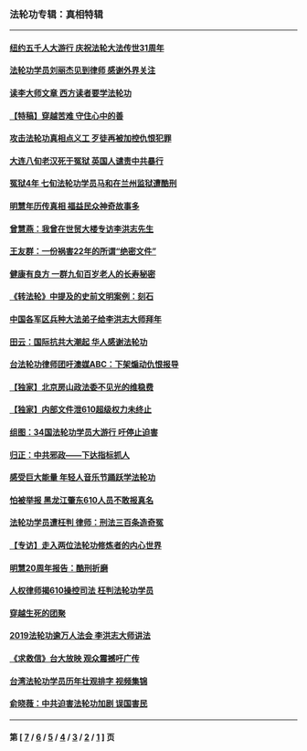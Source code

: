 ### 法轮功专辑：真相特辑
---
#### [纽约五千人大游行 庆祝法轮大法传世31周年](../../pages/nf4389/n13995110.md?09200430) 
#### [法轮功学员刘丽杰见到律师 感谢外界关注](../../pages/nf4389/n13927012.md?09200430) 
#### [读李大师文章 西方读者要学法轮功](../../pages/nf4389/n13925142.md?09200430) 
#### [【特稿】穿越苦难 守住心中的善](../../pages/nf4389/n13784979.md?09200430) 
#### [攻击法轮功真相点义工 歹徒再被加控仇恨犯罪](../../pages/nf4389/n13601019.md?09200430) 
#### [大连八旬老汉死于冤狱 英国人谴责中共暴行](../../pages/nf4389/n13480118.md?09200430) 
#### [冤狱4年 七旬法轮功学员马和在兰州监狱遭酷刑](../../pages/nf4389/n13304688.md?09200430) 
#### [明慧年历传真相 福益民众神奇故事多](../../pages/nf4389/n13294545.md?09200430) 
#### [曾慧燕：我曾在世贸大楼专访李洪志先生](../../pages/nf4389/n12898729.md?09200430) 
#### [王友群：一份祸害22年的所谓“绝密文件”](../../pages/nf4389/n12871750.md?09200430) 
#### [健康有良方 一群九旬百岁老人的长寿秘密](../../pages/nf4389/n12847475.md?09200430) 
#### [《转法轮》中提及的史前文明案例：刻石](../../pages/nf4389/n12758577.md?09200430) 
#### [中国各军区兵种大法弟子给李洪志大师拜年](../../pages/nf4389/n12750047.md?09200430) 
#### [田云：国际抗共大潮起 华人感谢法轮功](../../pages/nf4389/n12357708.md?09200430) 
#### [台法轮功律师团吁澳媒ABC：下架煽动仇恨报导](../../pages/nf4389/n12279917.md?09200430) 
#### [【独家】北京房山政法委不见光的维稳费](../../pages/nf4389/n12031979.md?09200430) 
#### [【独家】内部文件泄610超级权力未终止](../../pages/nf4389/n12023895.md?09200430) 
#### [组图：34国法轮功学员大游行 吁停止迫害](../../pages/nf4389/n11492658.md?09200430) 
#### [归正：中共邪政——下达指标抓人](../../pages/nf4389/n11474770.md?09200430) 
#### [感受巨大能量 年轻人音乐节踊跃学法轮功](../../pages/nf4389/n11441981.md?09200430) 
#### [怕被举报 黑龙江肇东610人员不敢报真名](../../pages/nf4389/n11436499.md?09200430) 
#### [法轮功学员遭枉判 律师：刑法三百条造奇冤](../../pages/nf4389/n11433943.md?09200430) 
#### [【专访】走入两位法轮功修炼者的内心世界](../../pages/nf4389/n11415623.md?09200430) 
#### [明慧20周年报告：酷刑折磨](../../pages/nf4389/n11387954.md?09200430) 
#### [人权律师揭610操控司法 枉判法轮功学员](../../pages/nf4389/n11313370.md?09200430) 
#### [穿越生死的团聚](../../pages/nf4389/n11258922.md?09200430) 
#### [2019法轮功逾万人法会 李洪志大师讲法](../../pages/nf4389/n11265303.md?09200430) 
#### [《求救信》台大放映 观众震撼吁广传](../../pages/nf4389/n10922251.md?09200430) 
#### [台湾法轮功学员历年壮观排字 视频集锦](../../pages/nf4389/n10878789.md?09200430) 
#### [俞晓薇：中共迫害法轮功加剧 误国害民](../../pages/nf4389/n10859260.md?09200430) 

---
#### 第 [ [7](./7.md?09200430) / [6](./6.md?09200430) / [5](./5.md?09200430) / [4](./4.md?09200430) / [3](./3.md?09200430) / [2](./2.md?09200430) / [1](./1.md?09200430) ] 页
